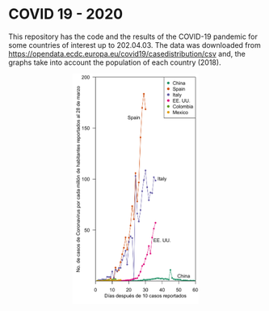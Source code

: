 # COVID 19 - 2020
This repository has the code and the results of the COVID-19 pandemic for some countries of interest up to 202.04.03. The data was downloaded from https://opendata.ecdc.europa.eu/covid19/casedistribution/csv and, the graphs take into account the population of each country (2018).
<p align="center">
  <img src="Plots_Summary_Time/20200328_2_Resultados_Normal.png" width="250" title="Cases per millon">
</p>